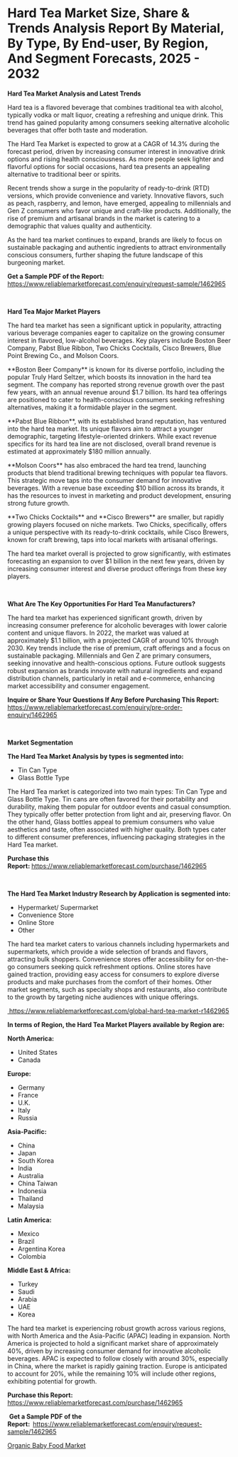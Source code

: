 <p><h1>Hard Tea Market Size, Share & Trends Analysis Report By Material, By Type, By End-user, By Region, And Segment Forecasts, 2025 - 2032</h1></p><p><strong>Hard Tea Market Analysis and Latest Trends</strong></p>
<p><p>Hard tea is a flavored beverage that combines traditional tea with alcohol, typically vodka or malt liquor, creating a refreshing and unique drink. This trend has gained popularity among consumers seeking alternative alcoholic beverages that offer both taste and moderation. </p><p>The Hard Tea Market is expected to grow at a CAGR of 14.3% during the forecast period, driven by increasing consumer interest in innovative drink options and rising health consciousness. As more people seek lighter and flavorful options for social occasions, hard tea presents an appealing alternative to traditional beer or spirits. </p><p>Recent trends show a surge in the popularity of ready-to-drink (RTD) versions, which provide convenience and variety. Innovative flavors, such as peach, raspberry, and lemon, have emerged, appealing to millennials and Gen Z consumers who favor unique and craft-like products. Additionally, the rise of premium and artisanal brands in the market is catering to a demographic that values quality and authenticity. </p><p>As the hard tea market continues to expand, brands are likely to focus on sustainable packaging and authentic ingredients to attract environmentally conscious consumers, further shaping the future landscape of this burgeoning market.</p></p>
<p><strong>Get a Sample PDF of the Report:&nbsp;</strong> <a href="https://www.reliablemarketforecast.com/enquiry/request-sample/1462965?utm_campaign=3120&utm_medium=2&utm_source=Github&utm_content=ia&utm_term=07042025&utm_id=hard-tea">https://www.reliablemarketforecast.com/enquiry/request-sample/1462965</a></p>
<p>&nbsp;</p>
<p><strong>Hard Tea Major Market Players</strong></p>
<p><p>The hard tea market has seen a significant uptick in popularity, attracting various beverage companies eager to capitalize on the growing consumer interest in flavored, low-alcohol beverages. Key players include Boston Beer Company, Pabst Blue Ribbon, Two Chicks Cocktails, Cisco Brewers, Blue Point Brewing Co., and Molson Coors.</p><p>**Boston Beer Company** is known for its diverse portfolio, including the popular Truly Hard Seltzer, which boosts its innovation in the hard tea segment. The company has reported strong revenue growth over the past few years, with an annual revenue around $1.7 billion. Its hard tea offerings are positioned to cater to health-conscious consumers seeking refreshing alternatives, making it a formidable player in the segment.</p><p>**Pabst Blue Ribbon**, with its established brand reputation, has ventured into the hard tea market. Its unique flavors aim to attract a younger demographic, targeting lifestyle-oriented drinkers. While exact revenue specifics for its hard tea line are not disclosed, overall brand revenue is estimated at approximately $180 million annually.</p><p>**Molson Coors** has also embraced the hard tea trend, launching products that blend traditional brewing techniques with popular tea flavors. This strategic move taps into the consumer demand for innovative beverages. With a revenue base exceeding $10 billion across its brands, it has the resources to invest in marketing and product development, ensuring strong future growth.</p><p>**Two Chicks Cocktails** and **Cisco Brewers** are smaller, but rapidly growing players focused on niche markets. Two Chicks, specifically, offers a unique perspective with its ready-to-drink cocktails, while Cisco Brewers, known for craft brewing, taps into local markets with artisanal offerings.</p><p>The hard tea market overall is projected to grow significantly, with estimates forecasting an expansion to over $1 billion in the next few years, driven by increasing consumer interest and diverse product offerings from these key players.</p></p>
<p>&nbsp;</p>
<p><strong>What Are The Key Opportunities For Hard Tea Manufacturers?</strong></p>
<p><p>The hard tea market has experienced significant growth, driven by increasing consumer preference for alcoholic beverages with lower calorie content and unique flavors. In 2022, the market was valued at approximately $1.1 billion, with a projected CAGR of around 10% through 2030. Key trends include the rise of premium, craft offerings and a focus on sustainable packaging. Millennials and Gen Z are primary consumers, seeking innovative and health-conscious options. Future outlook suggests robust expansion as brands innovate with natural ingredients and expand distribution channels, particularly in retail and e-commerce, enhancing market accessibility and consumer engagement.</p></p>
<p><strong>Inquire or Share Your Questions If Any Before Purchasing This Report:</strong> <a href="https://www.reliablemarketforecast.com/enquiry/pre-order-enquiry/1462965?utm_campaign=3120&utm_medium=2&utm_source=Github&utm_content=ia&utm_term=07042025&utm_id=hard-tea">https://www.reliablemarketforecast.com/enquiry/pre-order-enquiry/1462965</a></p>
<p>&nbsp;</p>
<p><strong>Market Segmentation</strong></p>
<p><strong>The Hard Tea Market Analysis by types is segmented into:</strong></p>
<p><ul><li>Tin Can Type</li><li>Glass Bottle Type</li></ul></p>
<p><p>The Hard Tea market is categorized into two main types: Tin Can Type and Glass Bottle Type. Tin cans are often favored for their portability and durability, making them popular for outdoor events and casual consumption. They typically offer better protection from light and air, preserving flavor. On the other hand, Glass bottles appeal to premium consumers who value aesthetics and taste, often associated with higher quality. Both types cater to different consumer preferences, influencing packaging strategies in the Hard Tea market.</p></p>
<p><strong>Purchase this Report:&nbsp;</strong><a href="https://www.reliablemarketforecast.com/purchase/1462965?utm_campaign=3120&utm_medium=2&utm_source=Github&utm_content=ia&utm_term=07042025&utm_id=hard-tea">https://www.reliablemarketforecast.com/purchase/1462965</a></p>
<p>&nbsp;</p>
<p><strong>The Hard Tea Market Industry Research by Application is segmented into:</strong></p>
<p><ul><li>Hypermarket/ Supermarket</li><li>Convenience Store</li><li>Online Store</li><li>Other</li></ul></p>
<p><p>The hard tea market caters to various channels including hypermarkets and supermarkets, which provide a wide selection of brands and flavors, attracting bulk shoppers. Convenience stores offer accessibility for on-the-go consumers seeking quick refreshment options. Online stores have gained traction, providing easy access for consumers to explore diverse products and make purchases from the comfort of their homes. Other market segments, such as specialty shops and restaurants, also contribute to the growth by targeting niche audiences with unique offerings.</p></p>
<p><a href="https://www.reliablemarketforecast.com/global-hard-tea-market-r1462965?utm_campaign=3120&utm_medium=2&utm_source=Github&utm_content=ia&utm_term=07042025&utm_id=hard-tea">&nbsp;https://www.reliablemarketforecast.com/global-hard-tea-market-r1462965</a></p>
<p><strong>In terms of Region, the Hard Tea Market Players available by Region are:</strong></p>
<p>
    <p> <strong> North America: </strong>
        <ul>
            <li>United States</li>
            <li>Canada</li>
        </ul>
        </p> 
    <p> <strong> Europe: </strong>
        <ul>
            <li>Germany</li>
            <li>France</li>
            <li>U.K.</li>
            <li>Italy</li>
            <li>Russia</li>
        </ul>
        </p> 
    <p> <strong> Asia-Pacific: </strong>
        <ul>
            <li>China</li>
            <li>Japan</li>
            <li>South Korea</li>
            <li>India</li>
            <li>Australia</li>
            <li>China Taiwan</li>
            <li>Indonesia</li>
            <li>Thailand</li>
            <li>Malaysia</li>
        </ul>
        </p> 
    <p> <strong> Latin America: </strong>
        <ul>
            <li>Mexico</li>
            <li>Brazil</li>
            <li>Argentina Korea</li>
            <li>Colombia</li>
        </ul>
        </p> 
    <p> <strong> Middle East & Africa: </strong>
        <ul>
            <li>Turkey</li>
            <li>Saudi</li>
            <li>Arabia</li>
            <li>UAE</li>
            <li>Korea</li>
        </ul>
    </p>
    </p>
<p><p>The hard tea market is experiencing robust growth across various regions, with North America and the Asia-Pacific (APAC) leading in expansion. North America is projected to hold a significant market share of approximately 40%, driven by increasing consumer demand for innovative alcoholic beverages. APAC is expected to follow closely with around 30%, especially in China, where the market is rapidly gaining traction. Europe is anticipated to account for 20%, while the remaining 10% will include other regions, exhibiting potential for growth.</p></p>
<p><strong>Purchase this Report: </strong><a href="https://www.reliablemarketforecast.com/purchase/1462965?utm_campaign=3120&utm_medium=2&utm_source=Github&utm_content=ia&utm_term=07042025&utm_id=hard-tea">https://www.reliablemarketforecast.com/purchase/1462965</a></p>
<p>&nbsp;<strong>Get a Sample PDF of the Report:&nbsp;&nbsp;</strong><a href="https://www.reliablemarketforecast.com/enquiry/request-sample/1462965?utm_campaign=3120&utm_medium=2&utm_source=Github&utm_content=ia&utm_term=07042025&utm_id=hard-tea">https://www.reliablemarketforecast.com/enquiry/request-sample/1462965</a></p>
<p><strong></strong></p>
<p><p><a href="https://github.com/saoneubeh8/Market-Research-Report-List-1/blob/main/organic-baby-food-market.md?utm_campaign=3120&utm_medium=2&utm_source=Github&utm_content=ia&utm_term=07042025&utm_id=hard-tea">Organic Baby Food Market</a></p></p>